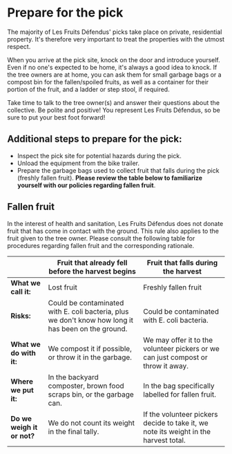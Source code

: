 # Prepare for the pick

The majority of Les Fruits Défendus' picks take place on private, residential property. It's therefore very important to treat the properties with the utmost respect.

When you arrive at the pick site, knock on the door and introduce yourself. Even if no one's expected to be home, it's always a good idea to knock. If the tree owners are at home, you can ask them for small garbage bags or a compost bin for the fallen/spoiled fruits, as well as a container for their portion of the fruit, and a ladder or step stool, if required.

Take time to talk to the tree owner(s) and answer their questions about the collective. Be polite and positive! You represent Les Fruits Défendus, so be sure to put your best foot forward!

## Additional steps to prepare for the pick:

- Inspect the pick site for potential hazards during the pick.
- Unload the equipment from the bike trailer.
- Prepare the garbage bags used to collect fruit that falls during the pick (freshly fallen
fruit). **Please review the table below to familiarize yourself with our policies regarding fallen fruit**.

## Fallen fruit

In the interest of health and sanitation, Les Fruits Défendus does not donate fruit that has come in contact with the ground. This rule also applies to the fruit given to the tree owner. Please consult the following table for procedures regarding fallen fruit and the corresponding rationale.


|| **Fruit that already fell before the harvest begins** | **Fruit that falls during the harvest** |
| --- | --- | --- |
| **What we call it:**|Lost fruit|Freshly fallen fruit| 
| **Risks:** |Could be contaminated with E. coli bacteria, plus we don't know how long it has been on the ground.|Could be contaminated with E. coli bacteria.|
|**What we do with it:**| We compost it if possible, or throw it in the garbage. | We may offer it to the volunteer pickers or we can just compost or throw it away.|
|**Where we put it:**| In the backyard composter, brown food scraps bin, or the garbage can. | In the bag specifically labelled for fallen fruit. |
| **Do we weigh it or not?** | We do not count its weight in the final tally. | If the volunteer pickers decide to take it, we note its weight in the harvest total. |


